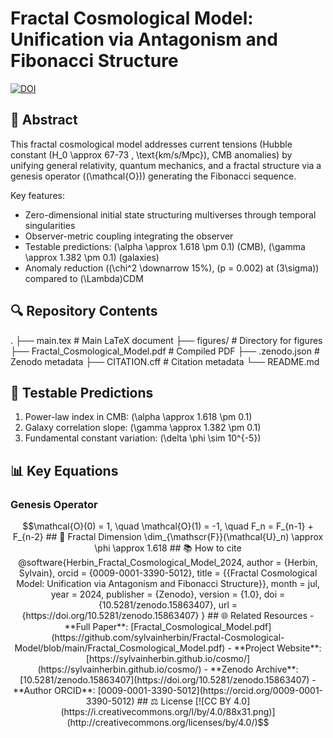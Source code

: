 # Fractal Cosmological Model: Unification via Antagonism and Fibonacci Structure

[![DOI](https://zenodo.org/badge/DOI/10.5281/zenodo.15863407.svg)](https://doi.org/10.5281/zenodo.15863407)

## 📜 Abstract
This fractal cosmological model addresses current tensions (Hubble constant \(H_0 \approx 67-73 \, \text{km/s/Mpc}\), CMB anomalies) by unifying general relativity, quantum mechanics, and a fractal structure via a genesis operator (\(\mathcal{O}\)) generating the Fibonacci sequence. 

Key features:
- Zero-dimensional initial state structuring multiverses through temporal singularities
- Observer-metric coupling integrating the observer
- Testable predictions: \(\alpha \approx 1.618 \pm 0.1\) (CMB), \(\gamma \approx 1.382 \pm 0.1\) (galaxies)
- Anomaly reduction (\(\chi^2 \downarrow 15\%\), \(p = 0.002\) at \(3\sigma\)) compared to \(\Lambda\)CDM

## 🔍 Repository Contents

.
├── main.tex                # Main LaTeX document
├── figures/                # Directory for figures
├── Fractal_Cosmological_Model.pdf  # Compiled PDF
├── .zenodo.json            # Zenodo metadata
├── CITATION.cff            # Citation metadata
└── README.md


## 🧪 Testable Predictions
1. Power-law index in CMB: \(\alpha \approx 1.618 \pm 0.1\)
2. Galaxy correlation slope: \(\gamma \approx 1.382 \pm 0.1\)
3. Fundamental constant variation: \(\delta \phi \sim 10^{-5}\)

## 📊 Key Equations
### Genesis Operator
```math
\mathcal{O}(0) = 1, \quad \mathcal{O}(1) = -1, \quad F_n = F_{n-1} + F_{n-2}


## 🌌 Fractal Dimension
\dim_{\mathscr{F}}(\mathcal{U}_n) \approx \phi \approx 1.618

## 📚 How to cite
@software{Herbin_Fractal_Cosmological_Model_2024,
  author       = {Herbin, Sylvain},
  orcid        = {0009-0001-3390-5012},
  title        = {{Fractal Cosmological Model: Unification via 
                   Antagonism and Fibonacci Structure}},
  month        = jul,
  year         = 2024,
  publisher    = {Zenodo},
  version      = {1.0},
  doi          = {10.5281/zenodo.15863407},
  url          = {https://doi.org/10.5281/zenodo.15863407}
}

## 🌐 Related Resources
- **Full Paper**: [Fractal_Cosmological_Model.pdf](https://github.com/sylvainherbin/Fractal-Cosmological-Model/blob/main/Fractal_Cosmological_Model.pdf)
- **Project Website**: [https://sylvainherbin.github.io/cosmo/](https://sylvainherbin.github.io/cosmo/)
- **Zenodo Archive**: [10.5281/zenodo.15863407](https://doi.org/10.5281/zenodo.15863407)
- **Author ORCID**: [0009-0001-3390-5012](https://orcid.org/0009-0001-3390-5012)

## ⚖️ License
[![CC BY 4.0](https://i.creativecommons.org/l/by/4.0/88x31.png)](http://creativecommons.org/licenses/by/4.0/)
```

